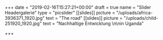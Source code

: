+++
date = "2019-02-16T15:27:21+00:00"
draft = true
name = "Slider Headergalerie"
type = "picslider"
[[slides]]
picture = "/uploads/africa-3936371_1920.jpg"
text = "The road"
[[slides]]
picture = "/uploads/child-251920_1920.jpg"
text = "Nachhaltige Entwicklung \n\nin Uganda"

+++
